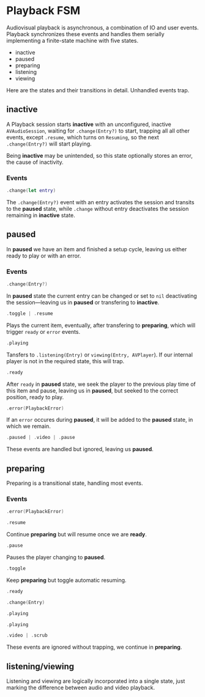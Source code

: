# Playback FSM

Audiovisual playback is asynchronous, a combination of IO and user events. Playback synchronizes these events and handles them serially implementing a finite-state machine with five states.

- inactive
- paused
- preparing
- listening
- viewing

Here are the states and their transitions in detail. Unhandled events trap.

## inactive

A Playback session starts **inactive** with an unconfigured, inactive `AVAudioSession`, waiting for `.change(Entry?)` to start, trapping all all other events, except `.resume`, which turns on `Resuming`, so the next `.change(Entry?)` will start playing.

Being **inactive** may be unintended, so this state optionally stores an error, the cause of inactivity.

### Events

```swift
.change(let entry)
```

The `.change(Entry?)` event with an entry activates the session and transits to the **paused** state, while `.change` without entry deactivates the session remaining in **inactive** state.

## paused

In **paused** we have an item and finished a setup cycle, leaving us either ready to play or with an error.

### Events

```swift
.change(Entry?)
```

In **paused** state the current entry can be changed or set to `nil` deactivating the session—leaving us in **paused** or transfering to **inactive**.

```swift
.toggle | .resume
```

Plays the current item, eventually, after transfering to **preparing**, which will trigger `ready` or `error` events.

```swift
.playing
```

Tansfers to `.listening(Entry)` or `viewing(Entry, AVPlayer`). If our internal player is not in the required state, this will trap.

```swift
.ready
```

After `ready` in **paused** state, we seek the player to the previous play time of this item and pause, leaving us in **paused**, but seeked to the correct position, ready to play.

```swift
.error(PlaybackError)
```

If an `error` occures during **paused**, it will be added to the **paused** state, in which we remain.

```swift
.paused | .video | .pause
```

These events are handled but ignored, leaving us **paused**.

## preparing

Preparing is a transitional state, handling most events.

### Events

```swift
.error(PlaybackError)
```

```swift
.resume
```

Continue **preparing** but will resume once we are **ready**.

```swift
.pause
```

Pauses the player changing to **paused**.

```swift
.toggle
```

Keep **preparing** but toggle automatic resuming.

```swift
.ready
```

```swift
.change(Entry)
```

```swift
.playing
```

```swift
.playing
```

```swift
.video | .scrub
```

These events are ignored without trapping, we continue in **preparing**.

## listening/viewing

Listening and viewing are logically incorporated into a single state, just marking the difference between audio and video playback.
